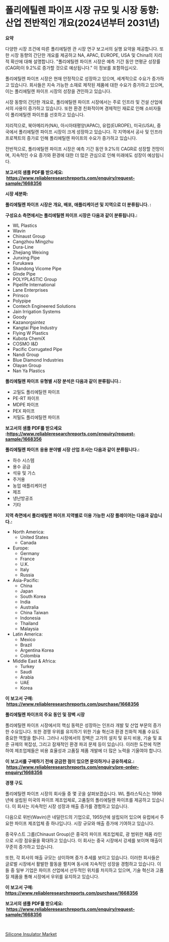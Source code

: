 <p><h1>폴리에틸렌 파이프 시장 규모 및 시장 동향: 산업 전반적인 개요(2024년부터 2031년)</h1></p><p><strong>요약</strong></p>
<p><p>다양한 시장 조건에 따른 폴리에틸렌 관 시장 연구 보고서의 실행 요약을 제공합니다. 또한 시장 동향의 간단한 개요를 제공하고 NA, APAC, EUROPE, USA 및 China의 지리적 확산에 대해 설명합니다. "폴리에틸렌 파이프 시장은 예측 기간 동안 연평균 성장률(CAGR)이 9.2%로 증가할 것으로 예상됩니다." 이 정보를 포함하십시오.</p><p>폴리에틸렌 파이프 시장은 현재 안정적으로 성장하고 있으며, 세계적으로 수요가 증가하고 있습니다. 회사들은 지속 가능한 소재로 제작된 제품에 대한 수요가 증가하고 있으며, 이는 폴리에틸렌 파이프 시장의 성장을 견인하고 있습니다.</p><p>시장 동향의 간단한 개요로, 폴리에틸렌 파이프 시장에서는 주로 인프라 및 건설 산업에서의 사용이 증가하고 있습니다. 또한 환경 친화적이며 경제적인 재료로 인해 소비자들이 폴리에틸렌 파이프를 선호하고 있습니다.</p><p>지리적으로, 북아메리카(NA), 아시아태평양(APAC), 유럽(EUROPE), 미국(USA), 중국에서 폴리에틸렌 파이프 시장이 크게 성장하고 있습니다. 각 지역에서 공사 및 인프라 프로젝트의 증가로 인해 폴리에틸렌 파이프의 수요가 증가하고 있습니다.</p><p>전반적으로, 폴리에틸렌 파이프 시장은 예측 기간 동안 9.2%의 CAGR로 성장할 전망이며, 지속적인 수요 증가와 환경에 대한 더 많은 관심으로 인해 미래에도 성장이 예상됩니다.</p></p>
<p><strong>보고서의 샘플 PDF를 받으세요: &nbsp;<a href="https://www.reliableresearchreports.com/enquiry/request-sample/1668356">https://www.reliableresearchreports.com/enquiry/request-sample/1668356</a></strong></p>
<p><strong>시장 세분화:</strong></p>
<p><strong> 폴리에틸렌 파이프 시장은 개요, 배포, 애플리케이션 및 지역으로 더 분류됩니다. :</strong></p>
<p><strong>구성요소 측면에서는 폴리에틸렌 파이프 시장은 다음과 같이 분류됩니다.:</strong></p>
<p><ul><li>WL Plastics</li><li>Wavin</li><li>Chinaust Group</li><li>Cangzhou Mingzhu</li><li>Dura-Line</li><li>Zhejiang Weixing</li><li>Junxing Pipe</li><li>Furukawa</li><li>Shandong Vicome Pipe</li><li>Ginde Pipe</li><li>POLYPLASTIC Group</li><li>Pipelife International</li><li>Lane Enterprises</li><li>Prinsco</li><li>Polypipe</li><li>Contech Engineered Solutions</li><li>Jain Irrigation Systems</li><li>Goody</li><li>Kazanorgsintez</li><li>Kangtai Pipe Industry</li><li>Flying W Plastics</li><li>Kubota ChemiX</li><li>COSMO I&D</li><li>Pacific Corrugated Pipe</li><li>Nandi Group</li><li>Blue Diamond Industries</li><li>Olayan Group</li><li>Nan Ya Plastics</li></ul></p>
<p><strong> 폴리에틸렌 파이프 유형별 시장 분석은 다음과 같이 분류됩니다.:</strong></p>
<p><ul><li>고밀도 폴리에틸렌 파이프</li><li>PE-RT 파이프</li><li>MDPE 파이프</li><li>PEX 파이프</li><li>저밀도 폴리에틸렌 파이프</li></ul></p>
<p><strong>보고서의 샘플 PDF를 받으세요 :<a href="https://www.reliableresearchreports.com/enquiry/request-sample/1668356">https://www.reliableresearchreports.com/enquiry/request-sample/1668356</a></strong></p>
<p><strong> 폴리에틸렌 파이프 응용 분야별 시장 산업 조사는 다음과 같이 분류됩니다.:</strong></p>
<p><ul><li>하수 시스템</li><li>용수 공급</li><li>석유 및 가스</li><li>주거용</li><li>농업 애플리케이션</li><li>제조</li><li>냉난방공조</li><li>기타</li></ul></p>
<p><strong>지역 측면에서 폴리에틸렌 파이프 지역별로 이용 가능한 시장 플레이어는 다음과 같습니다.:</strong></p>
<p><ul>
    <li>
        North America:
        <ul>
            <li>United States</li>
            <li>Canada</li>
        </ul>
    </li>
    <li>
        Europe:
        <ul>
            <li>Germany</li>
            <li>France</li>
            <li>U.K.</li>
            <li>Italy</li>
            <li>Russia</li>
        </ul>
    </li>
    <li>
        Asia-Pacific:
        <ul>
            <li>China</li>
            <li>Japan</li>
            <li>South Korea</li>
            <li>India</li>
            <li>Australia</li>
            <li>China Taiwan</li>
            <li>Indonesia</li>
            <li>Thailand</li>
            <li>Malaysia</li>
        </ul>
    </li>
    <li>
        Latin America:
        <ul>
            <li>Mexico</li>
            <li>Brazil</li>
            <li>Argentina Korea</li>
            <li>Colombia</li>
        </ul>
    </li>
    <li>
        Middle East & Africa:
        <ul>
            <li>Turkey</li>
            <li>Saudi</li>
            <li>Arabia</li>
            <li>UAE</li>
            <li>Korea</li>
        </ul>
    </li>
    </ul></p>
<p><strong>이 보고서 구매: &nbsp;<a href="https://www.reliableresearchreports.com/purchase/1668356">https://www.reliableresearchreports.com/purchase/1668356</a></strong></p>
<p><strong>폴리에틸렌 파이프의 주요 동인 및 장벽 시장</strong></p>
<p><p>폴리에틸렌 파이프 시장에서의 핵심 동력은 성장하는 인프라 개발 및 산업 부문의 증가한 수요입니다. 또한 경쟁 우위를 유지하기 위한 기술 혁신과 환경 친화적 제품 수요도 중요한 역할을 합니다. 그러나 시장에서의 장벽은 고가의 설치 및 유지 비용, 기술 및 표준 규제의 복잡성, 그리고 잠재적인 환경 파괴 문제 등이 있습니다. 이러한 도전에 직면하여 제조업체들은 비용 효율성과 고품질 제품 개발에 더 많은 노력을 기울여야 합니다.</p></p>
<p><strong>이 보고서를 구매하기 전에 궁금한 점이 있으면 문의하거나 공유하세요.: &nbsp;<a href="https://www.reliableresearchreports.com/enquiry/pre-order-enquiry/1668356">https://www.reliableresearchreports.com/enquiry/pre-order-enquiry/1668356</a></strong></p>
<p><strong>경쟁 구도</strong></p>
<p><p>폴리에틸렌 파이프 시장의 회사들 중 몇 곳을 살펴보겠습니다. WL 플라스틱스는 1998년에 설립된 미국의 파이프 제조업체로, 고품질의 폴리에틸렌 파이프를 제공하고 있습니다. 이 회사는 지속적인 시장 성장과 매출 증가를 경험하고 있습니다.</p><p>다음으로 위빈(Wavin)은 네덜란드의 기업으로, 1955년에 설립되어 있으며 유럽에서 주요한 파이프 제조업체 중 하나입니다. 시장 규모와 매출 증가에 기여하고 있습니다.</p><p>중국우스트 그룹(Chinaust Group)은 중국의 파이프 제조업체로, 광 범위한 제품 라인으로 시장 점유율을 확대하고 있습니다. 이 회사는 중국 시장에서 강세를 보이며 매출이 꾸준히 증가하고 있습니다.</p><p>또한, 각 회사의 매출 규모는 상이하며 증가 추세를 보이고 있습니다. 이러한 회사들은 글로벌 시장에서 활발한 활동을 펼치며 동시에 지속적인 성장을 경험하고 있습니다. 이들 중 일부 기업은 파이프 산업에서 선두적인 위치를 차지하고 있으며, 기술 혁신과 고품질 제품을 통해 시장에서 우위를 유지하고 있습니다.</p></p>
<p><strong>이 보고서 구매: &nbsp; <a href="https://www.reliableresearchreports.com/purchase/1668356">https://www.reliableresearchreports.com/purchase/1668356</a></strong></p>
<p><strong>보고서의 샘플 PDF를 받으세요: &nbsp;<a href="https://www.reliableresearchreports.com/enquiry/request-sample/1668356">https://www.reliableresearchreports.com/enquiry/request-sample/1668356</a></strong><strong></strong></p>
<p>&nbsp;</p>
<p><p><a href="https://github.com/BryceTownsendr/Market-Research-Report-List-4/blob/main/silicone-insulator-market.md">Silicone Insulator Market</a></p></p>